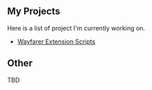 ## My Projects

Here is a list of project I'm currently working on.

- [Wayfarer Extension Scripts](/Wayfarer-Extension-Scripts/)

## Other

TBD